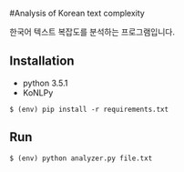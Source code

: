 #Analysis of Korean text complexity

한국어 텍스트 복잡도를 분석하는 프로그램입니다.

Installation
--------------

  - python 3.5.1
  - KoNLPy
  
  ```
  $ (env) pip install -r requirements.txt
  ```
  
Run
--------------

```
$ (env) python analyzer.py file.txt
```

